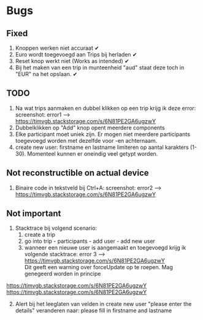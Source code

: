 # Bugs

## Fixed

1. Knoppen werken niet accuraat ✔
2. Euro wordt toegevoegd aan Trips bij herladen ✔
3. Reset knop werkt niet (Works as intended) ✔
4. Bij het maken van een trip in munteenheid "aud" staat deze toch in "EUR" na het opslaan. ✔

## TODO

1. Na wat trips aanmaken en dubbel klikken op een trip krijg ik deze error: screenshot: error1 -->  https://timvgb.stackstorage.com/s/6N81PE2GA6ugzwY 
2. Dubbelklikken op "Add" knop opent meerdere components
3. Elke participant moet uniek zijn. Er mogen niet meerdere participants toegevoegd worden met dezelfde voor -en achternaam.
4. create new user: firstname en lastname limiteren op aantal karakters (1-30). Momenteel kunnen er oneindig veel getypt worden.


## Not reconstructible on actual device
1. Binaire code in tekstveld bij Ctrl+A: screenshot: error2 --> https://timvgb.stackstorage.com/s/6N81PE2GA6ugzwY  

## Not important 
1. Stacktrace bij volgend scenario: 
   1. create a trip 
   2. go into trip - participants - add user - add new user
   3. wanneer een nieuwe user is aangemaakt en toegevoegd krijg ik volgende stacktrace: error 3 --> https://timvgb.stackstorage.com/s/6N81PE2GA6ugzwY  
Dit geeft een warning over forceUpdate op te roepen. Mag genegeerd worden in principe

https://timvgb.stackstorage.com/s/6N81PE2GA6ugzwY https://timvgb.stackstorage.com/s/6N81PE2GA6ugzwY 

2. Alert bij het leeglaten van velden in create new user "please enter the details" veranderen naar: please fill in firstname and lastname

